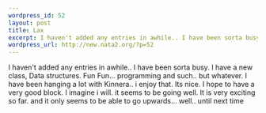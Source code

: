 ```yaml
--- 
wordpress_id: 52
layout: post
title: Lax
excerpt: I haven't added any entries in awhile.. I have been sorta busy. I have a new class, Data structures. Fun Fun... programming and such.. but whatever. I have been hanging a lot with Kinnera.. i enjoy that. Its nice. I hope to have a very good block. I imagine i will. it seems to be going well. It is very exciting so far. and it only seems to be able to go upwards... well.. until next time
wordpress_url: http://new.nata2.org/?p=52
---
```

I haven't added any entries in awhile.. I have been sorta busy. I have a new class, Data structures. Fun Fun... programming and such.. but whatever. I have been hanging a lot with Kinnera.. i enjoy that. Its nice. I hope to have a very good block. I imagine i will. it seems to be going well. It is very exciting so far. and it only seems to be able to go upwards... well.. until next time
